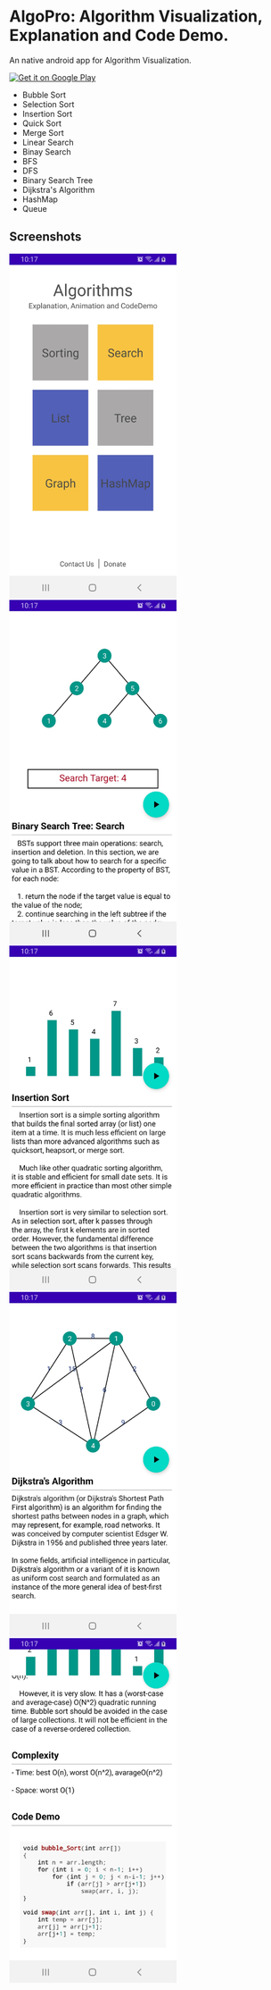 # AlgoPro: Algorithm Visualization, Explanation and Code Demo.
An native android app for Algorithm Visualization.

<a href="https://play.google.com/store/apps/details?id=com.SIT.jichen.myapplication"><img alt="Get it on Google Play" src="https://play.google.com/intl/en_us/badges/images/generic/en-play-badge.png" height=80px/></a>
* Bubble Sort
* Selection Sort
* Insertion Sort
* Quick Sort
* Merge Sort
* Linear Search
* Binay Search
* BFS
* DFS
* Binary Search Tree
* Dijkstra's Algorithm
* HashMap
* Queue

## Screenshots

<img src="https://raw.githubusercontent.com/DaiJiChen/AlgoPro/main/screenshots/mainPage.jpg" width="300">
<img src="https://raw.githubusercontent.com/DaiJiChen/AlgoPro/main/screenshots/tree.jpg" width="300">
<img src="https://raw.githubusercontent.com/DaiJiChen/AlgoPro/main/screenshots/sorting.jpg" width="300">
<img src="https://raw.githubusercontent.com/DaiJiChen/AlgoPro/main/screenshots/graph.jpg" width="300">
<img src="https://raw.githubusercontent.com/DaiJiChen/AlgoPro/main/screenshots/complexity.jpg" width="300">
